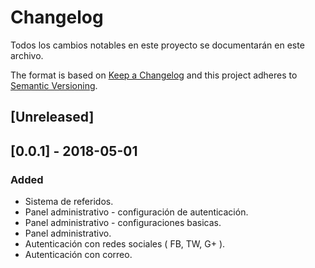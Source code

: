 # Changelog
Todos los cambios notables en este proyecto se documentarán en este archivo.

The format is based on [Keep a Changelog](http://keepachangelog.com/en/1.0.0/)
and this project adheres to [Semantic Versioning](http://semver.org/spec/v2.0.0.html).

## [Unreleased]

## [0.0.1] - 2018-05-01
### Added
- Sistema de referidos.
- Panel administrativo - configuración de autenticación.
- Panel administrativo - configuraciones basicas.
- Panel administrativo.
- Autenticación con redes sociales ( FB, TW, G+ ).
- Autenticación con correo.